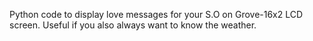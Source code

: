 Python code to display love messages for your S.O on Grove-16x2 LCD screen. Useful if you also always want to know the weather.